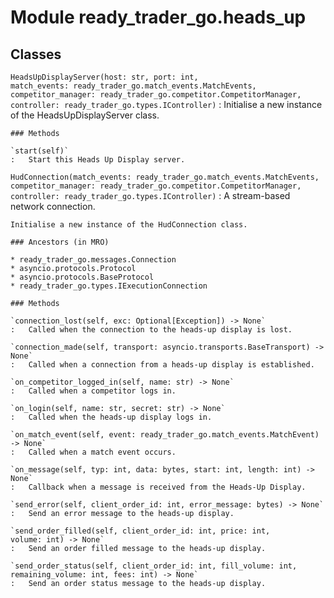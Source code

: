 Module ready_trader_go.heads_up
===============================

Classes
-------

`HeadsUpDisplayServer(host: str, port: int, match_events: ready_trader_go.match_events.MatchEvents, competitor_manager: ready_trader_go.competitor.CompetitorManager, controller: ready_trader_go.types.IController)`
:   Initialise a new instance of the HeadsUpDisplayServer class.

    ### Methods

    `start(self)`
    :   Start this Heads Up Display server.

`HudConnection(match_events: ready_trader_go.match_events.MatchEvents, competitor_manager: ready_trader_go.competitor.CompetitorManager, controller: ready_trader_go.types.IController)`
:   A stream-based network connection.
    
    Initialise a new instance of the HudConnection class.

    ### Ancestors (in MRO)

    * ready_trader_go.messages.Connection
    * asyncio.protocols.Protocol
    * asyncio.protocols.BaseProtocol
    * ready_trader_go.types.IExecutionConnection

    ### Methods

    `connection_lost(self, exc: Optional[Exception]) ‑> None`
    :   Called when the connection to the heads-up display is lost.

    `connection_made(self, transport: asyncio.transports.BaseTransport) ‑> None`
    :   Called when a connection from a heads-up display is established.

    `on_competitor_logged_in(self, name: str) ‑> None`
    :   Called when a competitor logs in.

    `on_login(self, name: str, secret: str) ‑> None`
    :   Called when the heads-up display logs in.

    `on_match_event(self, event: ready_trader_go.match_events.MatchEvent) ‑> None`
    :   Called when a match event occurs.

    `on_message(self, typ: int, data: bytes, start: int, length: int) ‑> None`
    :   Callback when a message is received from the Heads-Up Display.

    `send_error(self, client_order_id: int, error_message: bytes) ‑> None`
    :   Send an error message to the heads-up display.

    `send_order_filled(self, client_order_id: int, price: int, volume: int) ‑> None`
    :   Send an order filled message to the heads-up display.

    `send_order_status(self, client_order_id: int, fill_volume: int, remaining_volume: int, fees: int) ‑> None`
    :   Send an order status message to the heads-up display.